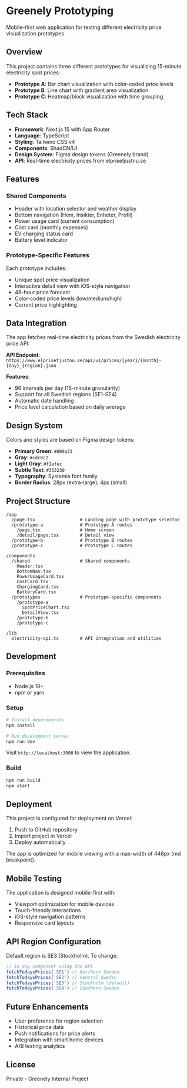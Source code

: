 # Greenely Prototyping

Mobile-first web application for testing different electricity price visualization prototypes.

## Overview

This project contains three different prototypes for visualizing 15-minute electricity spot prices:

- **Prototype A**: Bar chart visualization with color-coded price levels
- **Prototype B**: Line chart with gradient area visualization
- **Prototype C**: Heatmap/block visualization with time grouping

## Tech Stack

- **Framework**: Next.js 15 with App Router
- **Language**: TypeScript
- **Styling**: Tailwind CSS v4
- **Components**: ShadCN/UI
- **Design System**: Figma design tokens (Greenely brand)
- **API**: Real-time electricity prices from elprisetjustnu.se

## Features

### Shared Components
- Header with location selector and weather display
- Bottom navigation (Hem, Insikter, Enheter, Profil)
- Power usage card (current consumption)
- Cost card (monthly expenses)
- EV charging status card
- Battery level indicator

### Prototype-Specific Features
Each prototype includes:
- Unique spot price visualization
- Interactive detail view with iOS-style navigation
- 48-hour price forecast
- Color-coded price levels (low/medium/high)
- Current price highlighting

## Data Integration

The app fetches real-time electricity prices from the Swedish electricity price API:

**API Endpoint**: `https://www.elprisetjustnu.se/api/v1/prices/{year}/{month}-{day}_{region}.json`

**Features**:
- 96 intervals per day (15-minute granularity)
- Support for all Swedish regions (SE1-SE4)
- Automatic date handling
- Price level calculation based on daily average

## Design System

Colors and styles are based on Figma design tokens:

- **Primary Green**: `#009a33`
- **Gray**: `#cdc8c2`
- **Light Gray**: `#f2efec`
- **Subtle Text**: `#353230`
- **Typography**: Systemia font family
- **Border Radius**: 28px (extra-large), 4px (small)

## Project Structure

```
/app
  /page.tsx                 # Landing page with prototype selector
  /prototype-a              # Prototype A routes
    /page.tsx               # Home screen
    /detail/page.tsx        # Detail view
  /prototype-b              # Prototype B routes
  /prototype-c              # Prototype C routes
  
/components
  /shared                   # Shared components
    Header.tsx
    BottomNav.tsx
    PowerUsageCard.tsx
    CostCard.tsx
    ChargingCard.tsx
    BatteryCard.tsx
  /prototypes               # Prototype-specific components
    /prototype-a
      SpotPriceChart.tsx
      DetailView.tsx
    /prototype-b
    /prototype-c
    
/lib
  electricity-api.ts        # API integration and utilities
```

## Development

### Prerequisites
- Node.js 18+ 
- npm or yarn

### Setup

```bash
# Install dependencies
npm install

# Run development server
npm run dev
```

Visit `http://localhost:3000` to view the application.

### Build

```bash
npm run build
npm start
```

## Deployment

This project is configured for deployment on Vercel:

1. Push to GitHub repository
2. Import project in Vercel
3. Deploy automatically

The app is optimized for mobile viewing with a max-width of 448px (md breakpoint).

## Mobile Testing

The application is designed mobile-first with:
- Viewport optimization for mobile devices
- Touch-friendly interactions
- iOS-style navigation patterns
- Responsive card layouts

## API Region Configuration

Default region is SE3 (Stockholm). To change:

```typescript
// In any component using the API
fetchTodaysPrices('SE1') // Northern Sweden
fetchTodaysPrices('SE2') // Central Sweden
fetchTodaysPrices('SE3') // Stockholm (default)
fetchTodaysPrices('SE4') // Southern Sweden
```

## Future Enhancements

- User preference for region selection
- Historical price data
- Push notifications for price alerts
- Integration with smart home devices
- A/B testing analytics

## License

Private - Greenely Internal Project
